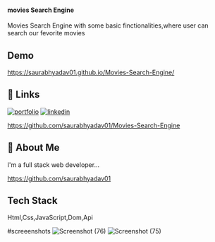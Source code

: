
#### movies Search Engine

Movies Search Engine with some basic finctionalities,where user can search our fevorite movies



## Demo



https://saurabhyadav01.github.io/Movies-Search-Engine/
## 🔗 Links
[![portfolio](https://img.shields.io/badge/my_portfolio-000?style=for-the-badge&logo=ko-fi&logoColor=white)](https://sauraabh-portfolio.vercel.app/)
[![linkedin](https://img.shields.io/badge/linkedin-0A66C2?style=for-the-badge&logo=linkedin&logoColor=white)](https://www.linkedin.com/in/saurabh-yadav-7795731a2/)

https://github.com/saurabhyadav01/Movies-Search-Engine
## 🚀 About Me
I'm a full stack web  developer...

https://github.com/saurabhyadav01



## Tech Stack
Html,Css,JavaScript,Dom,Api


#screeenshots
![Screenshot (76)](https://user-images.githubusercontent.com/72351102/159328480-e0e1ffe7-31ed-4264-9513-7d474328d6eb.png)
![Screenshot (75)](https://user-images.githubusercontent.com/72351102/159328495-d9418651-370b-4921-967b-84bf1b7bdb61.png)
